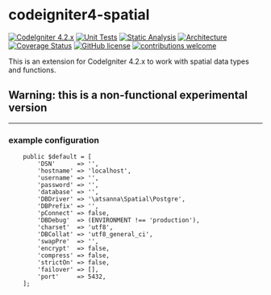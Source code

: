 # codeigniter4-spatial
[![CodeIgniter 4.2.x](https://img.shields.io/badge/CodeIgniter-4.2.x-orange.svg)](https://codeigniter.com/)
[![Unit Tests](https://github.com/atsanna/codeigniter4-spatial/workflows/PHPUnit/badge.svg)](https://github.com/atsanna/codeigniter4-spatial/actions/workflows/phpunit.yml)
[![Static Analysis](https://github.com/atsanna/codeigniter4-spatial/workflows/PHPStan/badge.svg)](https://github.com/atsanna/codeigniter4-spatial/actions/workflows/phpstan.yml)
[![Architecture](https://github.com/atsanna/codeigniter4-spatial/workflows/Deptrac/badge.svg)](https://github.com/atsanna/codeigniter4-spatial/actions/workflows/deptrac.yml)
[![Coverage Status](https://coveralls.io/repos/github/atsanna/codeigniter4-spatial/badge.svg?branch=main)](https://coveralls.io/github/atsanna/codeigniter4-spatial?branch=main)
[![GitHub license](https://img.shields.io/github/license/atsanna/codeigniter4-spatial)](https://github.com/atsanna/codeigniter4-spatial/blob/main/LICENSE)
[![contributions welcome](https://img.shields.io/badge/contributions-welcome-brightgreen.svg?style=flat)](https://github.com/atsanna/codeigniter4-spatial/pulls)

This is an extension for CodeIgniter 4.2.x to work with spatial data types and functions.

## Warning: this is a non-functional experimental version

___

### example configuration

```
    public $default = [
        'DSN'      => '',
        'hostname' => 'localhost',
        'username' => '',
        'password' => '',
        'database' => '',
        'DBDriver' => '\atsanna\Spatial\Postgre',
        'DBPrefix' => '',
        'pConnect' => false,
        'DBDebug'  => (ENVIRONMENT !== 'production'),
        'charset'  => 'utf8',
        'DBCollat' => 'utf8_general_ci',
        'swapPre'  => '',
        'encrypt'  => false,
        'compress' => false,
        'strictOn' => false,
        'failover' => [],
        'port'     => 5432,
    ];
```
